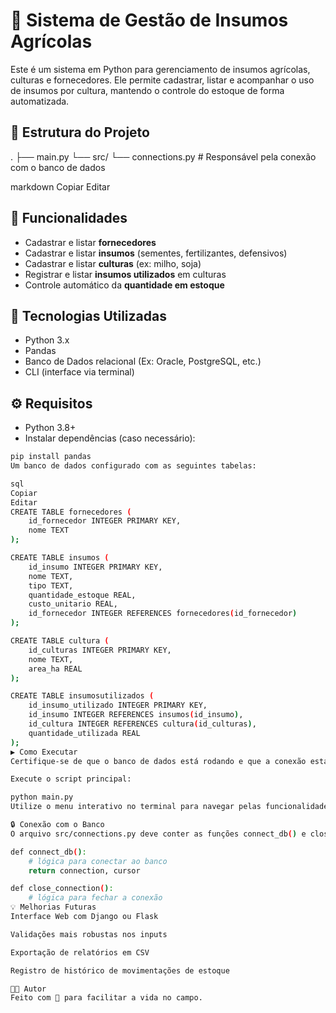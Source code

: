 # 🌱 Sistema de Gestão de Insumos Agrícolas

Este é um sistema em Python para gerenciamento de insumos agrícolas, culturas e fornecedores. Ele permite cadastrar, listar e acompanhar o uso de insumos por cultura, mantendo o controle do estoque de forma automatizada.

## 📂 Estrutura do Projeto

. ├── main.py └── src/ └── connections.py # Responsável pela conexão com o banco de dados

markdown
Copiar
Editar

## 🚀 Funcionalidades

- Cadastrar e listar **fornecedores**
- Cadastrar e listar **insumos** (sementes, fertilizantes, defensivos)
- Cadastrar e listar **culturas** (ex: milho, soja)
- Registrar e listar **insumos utilizados** em culturas
- Controle automático da **quantidade em estoque**

## 🧠 Tecnologias Utilizadas

- Python 3.x
- Pandas
- Banco de Dados relacional (Ex: Oracle, PostgreSQL, etc.)
- CLI (interface via terminal)

## ⚙️ Requisitos

- Python 3.8+
- Instalar dependências (caso necessário):

```bash
pip install pandas
Um banco de dados configurado com as seguintes tabelas:

sql
Copiar
Editar
CREATE TABLE fornecedores (
    id_fornecedor INTEGER PRIMARY KEY,
    nome TEXT
);

CREATE TABLE insumos (
    id_insumo INTEGER PRIMARY KEY,
    nome TEXT,
    tipo TEXT,
    quantidade_estoque REAL,
    custo_unitario REAL,
    id_fornecedor INTEGER REFERENCES fornecedores(id_fornecedor)
);

CREATE TABLE cultura (
    id_culturas INTEGER PRIMARY KEY,
    nome TEXT,
    area_ha REAL
);

CREATE TABLE insumosutilizados (
    id_insumo_utilizado INTEGER PRIMARY KEY,
    id_insumo INTEGER REFERENCES insumos(id_insumo),
    id_cultura INTEGER REFERENCES cultura(id_culturas),
    quantidade_utilizada REAL
);
▶️ Como Executar
Certifique-se de que o banco de dados está rodando e que a conexão está configurada corretamente em src/connections.py.

Execute o script principal:

python main.py
Utilize o menu interativo no terminal para navegar pelas funcionalidades.

🔒 Conexão com o Banco
O arquivo src/connections.py deve conter as funções connect_db() e close_connection() para gerenciar a conexão com o banco de dados:

def connect_db():
    # lógica para conectar ao banco
    return connection, cursor

def close_connection():
    # lógica para fechar a conexão
💡 Melhorias Futuras
Interface Web com Django ou Flask

Validações mais robustas nos inputs

Exportação de relatórios em CSV

Registro de histórico de movimentações de estoque

🧑‍🌾 Autor
Feito com 💚 para facilitar a vida no campo.
